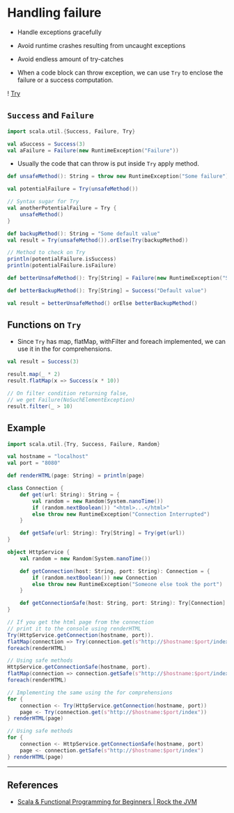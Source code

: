 # Handling failure

* Handle exceptions gracefully
* Avoid runtime crashes resulting from uncaught exceptions
* Avoid endless amount of try-catches

* When a code block can throw exception, we can use `Try` to enclose the failure or a success computation.

! [Try](./try.png)

## `Success` and `Failure`

```Scala
import scala.util.{Success, Failure, Try}

val aSuccess = Success(3)
val aFailure = Failure(new RuntimeException("Failure"))
```

* Usually the code that can throw is put inside `Try` apply method.

```Scala
def unsafeMethod(): String = throw new RuntimeException("Some failure")

val potentialFailure = Try(unsafeMethod())

// Syntax sugar for Try
val anotherPotentialFailure = Try {
    unsafeMethod()
}

def backupMethod(): String = "Some default value"
val result = Try(unsafeMethod()).orElse(Try(backupMethod))

// Method to check on Try
println(potentialFailure.isSuccess)
println(potentialFailure.isFailure)

def betterUnsafeMethod(): Try[String] = Failure(new RuntimeException("Some failure"))

def betterBackupMethod(): Try[String] = Success("Default value")

val result = betterUnsafeMethod() orElse betterBackupMethod()
```

## Functions on `Try`

* Since `Try` has map, flatMap, withFilter and foreach implemented, we can use it in the for comprehensions.

```Scala
val result = Success(3)

result.map(_ * 2)
result.flatMap(x => Success(x * 10))

// On filter condition returning false,
// we get Failure(NoSuchElementException)
result.filter(_ > 10)
```

## Example

```Scala
import scala.util.{Try, Success, Failure, Random}

val hostname = "localhost"
val port = "8080"

def renderHTML(page: String) = println(page)

class Connection {
    def get(url: String): String = {
        val random = new Random(System.nanoTime())
        if (random.nextBoolean()) "<html>...</html>"
        else throw new RuntimeException("Connection Interrupted")
    }

    def getSafe(url: String): Try[String] = Try(get(url))
}

object HttpService {
    val random = new Random(System.nanoTime())

    def getConnection(host: String, port: String): Connection = {
        if (random.nextBoolean()) new Connection
        else throw new RuntimeException("Someone else took the port")
    }

    def getConnectionSafe(host: String, port: String): Try[Connection] = Try(getConnection(host, port))
}

// If you get the html page from the connection
// print it to the console using renderHTML
Try(HttpService.getConnection(hostname, port)).
flatMap(connection => Try(connection.get(s"http://$hostname:$port/index"))).
foreach(renderHTML)

// Using safe methods
HttpService.getConnectionSafe(hostname, port).
flatMap(connection => connection.getSafe(s"http://$hostname:$port/index")).
foreach(renderHTML)

// Implementing the same using the for comprehensions
for {
    connection <- Try(HttpService.getConnection(hostname, port))
    page <- Try(connection.get(s"http://$hostname:$port/index"))
} renderHTML(page)

// Using safe methods
for {
    connection <- HttpService.getConnectionSafe(hostname, port)
    page <- connection.getSafe(s"http://$hostname:$port/index")
} renderHTML(page)


```

---

## References

* [Scala & Functional Programming for Beginners | Rock the JVM](https://www.udemy.com/share/1013xsCUMfd1lVR34=/)
